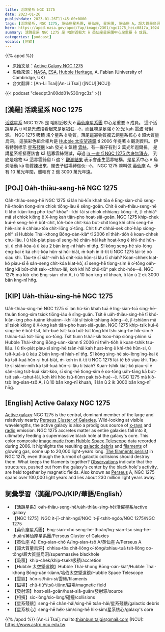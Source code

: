 ```yaml
---
title: 活跳星系 NGC 1275
date: 2023-01-26
publishdate: 2023-01-26T11:45:00+0800
tags: [活跳星系, NGC 1275, 英仙座星系團, 英仙座, 星系團, 英仙座 A, 超大質量烏洞, 吸積, Hubble 太空望遠鏡, 雲絲, 磁場, 發射源, 星系殘骸, 星系核心]
hero: https://apod.nasa.gov/apod/fap/image/2301/ngc1275_heic0817a_1024.jpg
summary: 活跳星系 NGC 1275 是 咱附近較大 ê 英仙座星系團中心足重要 ê 成員。
categories: [podcast]
vocals: [阿錕]
---
```


{{% apod %}}

- 原始文章：[Active Galaxy NGC 1275](https://apod.nasa.gov/apod/ap230120.html)
- 影像來源：[NASA](https://www.nasa.gov/), [ESA](https://www.esa.int/), [Hubble Heritage](https://hubblesite.org/resource-gallery/learning-resources/hubble-heritage), A. Fabian (University of Cambridge, UK)
- 台文翻譯：[An-Li Tsai][An-Li Tsai] ([NCU][NCU])

{{< podcast "cleedpt3n00dd01v530rrgc3z" >}}

## [漢羅] 活跳星系 NGC 1275
[活跳星系][Active galaxy] NGC 1275 是 咱附近較大 ê [英仙座星系團][Perseus Cluster of Galaxies] 中心足重要 ê 成員。
這个活跳星系 tī 可見光波段看起來是足猖狂--ê，而且嘛是足強 ê [X-光][x-rays] kah [電波][radio] 發射源。
NGC 1275 吸積 規个星系 ê 物質，落尾這寡物質攏去飼星系核心 ê 超大質量烏洞。
這張彩色組合相片是 [Hubble 太空望遠鏡][image made from Hubble Space Telescope] tī 2006 年提著 ê 觀測資料。
伊有特別標示 [星系殘骸][galactic debris] kah 發光 ê 氣體 [雲絲][filaments]，有一寡仔有到 2 萬光年遐爾長。
是講星系相挵應該會 kā 這寡雲絲毀滅，毋過 [in 一直 tī NGC 1275 內底無消去][The filaments persist]。
到底是啥物 kā 這寡雲絲留 tī 遮？
[觀測結果][Observations] 表示會產生這寡結構，是星系中心 ê 烏洞活動 kā 物質捒出來，閣去予磁場縛做伙--ê。
NGC 1275 嘛叫做 [英仙座][Perseus] A，伊有 10 萬光年闊，離咱有 2 億 3000 萬光年遠。

## [POJ] Oa̍h-thiàu-seng-hē NGC 1275
Oa̍h-thiàu-seng-hē NGC 1275 sī lán hù-kīn khah tōa ê Eng-sian-chō seng-hē-thoân tiong-sim chiok tiōng-iàu ê sêng-goân.
Chit ê oa̍h-thiàu-seng-hē tī khó-kiàn-kng pho-tōaⁿ khòaⁿ--khí-lâi sī chiok chhiang-kông--ê, jî-chhiáⁿ mā sī chiok kiông ê X-kng kah tiān-pho hoat-siā-goân.
NGC 1275 khip-chek kui-ê seng-hē ê bu̍t-chit, lo̍h-bóe chit-kóa bu̍t-chit lóng khì chhī seng-hē he̍k-sim ê chhiau-tōa chit-liōng o͘-tōng.
Chit tiuⁿ chhái-sek cho͘-ha̍p siòng-phìⁿ sī Hubble Thài-khong Bōng-oán-kiàⁿ tī 2006 nî the̍h-tio̍h ê koan-chhek chu-liāu.
I ū te̍k-pia̍t piau-sī seng-hē chân-hâi kah hoat-kng ê khì-thé hûn-si, ū chi̍t-kóa-á ū kàu 2 bān kng-nî hiah-nī tn̂g.
Sī kóng seng-hē sio-lòng èng-kai ē kā chit-kóa hûn-si húi-bia̍t, m̄-koh in it-ti̍t tī NGC 1275 lāi-té bô siau khì.
Tàu-té sī siáⁿ-mi̍h kā chit-kóa hûn-si lâu tī chiah?
Koan-chhek kiat-kó piau-sī ē sán-seng chit-kóa kiat-kò͘, sī seng-hē tiong-sim ê o͘-tōng oa̍h-tāng kā bu̍t-chit sak--chhut-lâi, koh khì hō͘ chû-tiûⁿ pak chò-hóe--ê.
NGC 1275 mā kiò-chò Eng-sian-chō A, i ū 10 bān kng-nî khoah, lī lán ū 2 ek 3000 bān kng-nî hn̄g.

## [KIP] Ua̍h-thiàu-sing-hē NGC 1275
Ua̍h-thiàu-sing-hē NGC 1275 sī lán hù-kīn khah tuā ê Ing-sian-tsō sing-hē-thuân tiong-sim tsiok tiōng-iàu ê sîng-guân.
Tsit ê ua̍h-thiàu-sing-hē tī khó-kiàn-kng pho-tuānn khuànn--khí-lâi sī tsiok tshiang-kông--ê, jî-tshiánn mā sī tsiok kiông ê X-kng kah tiān-pho huat-siā-guân.
NGC 1275 khip-tsik kui-ê sing-hē ê bu̍t-tsit, lo̍h-bué tsit-kuá bu̍t-tsit lóng khì tshī sing-hē hi̍k-sim ê tshiau-tuā tsit-liōng oo-tōng.
Tsit tiunn tshái-sik tsoo-ha̍p siòng-phìnn sī Hubble Thài-khong Bōng-uán-kiànn tī 2006 nî the̍h-tio̍h ê kuan-tshik tsu-liāu.
I ū ti̍k-pia̍t piau-sī sing-hē tsân-hâi kah huat-kng ê khì-thé hûn-si, ū tsi̍t-kuá-á ū kàu 2 bān kng-nî hiah-nī tn̂g.
Sī kóng sing-hē sio-lòng ìng-kai ē kā tsit-kuá hûn-si huí-bia̍t, m̄-koh in it-ti̍t tī NGC 1275 lāi-té bô siau khì.
Tàu-té sī siánn-mi̍h kā tsit-kuá hûn-si lâu tī tsiah?
Kuan-tshik kiat-kó piau-sī ē sán-sing tsit-kuá kiat-kòo, sī sing-hē tiong-sim ê oo-tōng ua̍h-tāng kā bu̍t-tsit sak--tshut-lâi, koh khì hōo tsû-tiûnn pak tsò-hué--ê.
NGC 1275 mā kiò-tsò Ing-sian-tsō A, i ū 10 bān kng-nî khuah, lī lán ū 2 ik 3000 bān kng-nî hn̄g.

## [English] Active Galaxy NGC 1275
[Active galaxy][Active galaxy] NGC 1275 is the central, dominant member of the large and relatively nearby [Perseus Cluster of Galaxies][Perseus Cluster of Galaxies].
Wild-looking at visible wavelengths, the active galaxy is also a prodigious source of [x-rays][x-rays] and [radio][radio] emission.
NGC 1275 accretes matter as entire galaxies fall into it, ultimately feeding a supermassive black hole at the galaxy's core.
This color composite [image made from Hubble Space Telescope][image made from Hubble Space Telescope] data recorded during 2006.
It highlights the resulting [galactic debris][galactic debris] and [filaments][filaments] of glowing gas, some up to 20,000 light-years long.
[The filaments persist][The filaments persist] in NGC 1275, even though the turmoil of galactic collisions should destroy them.
What keeps the filaments together?
[Observations][Observations] indicate that the structures, pushed out from the galaxy's center by the black hole's activity, are held together by magnetic fields.
Also known as [Perseus][Perseus] A, NGC 1275 spans over 100,000 light years and lies about 230 million light years away.


## 詞彙學習（漢羅/POJ/KIP/華語/English）
- 【活跳星系】oa̍h-thiàu-seng-hē/ua̍h-thiàu-sing-hē/活躍星系/active galaxy
- 【NGC 1275】NGC it-jī-chhit-ngó͘/NGC it-jī-tshit-ngóo/NGC 1275/NGC 1275
- 【英仙座星系團】Eng-sian-chō seng-hē-thoân/Ing-sian-tsō sing-hē-thuân/英仙座星系團/Perseus Cluster of Galaxies
- 【英仙座 A】Eng-sian-chō A/Ing-sian-tsō A/英仙座 A/Perseus A
- 【超大質量烏洞】chhiau-tōa chit-liōng o͘-tōng/tshiau-tuā tsit-liōng oo-tōng/超大質量烏洞/supermassive blackhole
- 【吸積】khip-chek/khip-tsek/吸積/accretion
- 【Hubble 太空望遠鏡】Hubble Thài-khong Bōng-oán-kiàⁿ/Hubble Thài-khong Bōng-uán-kiànn/哈伯太空望遠鏡/Hubble Space Telescope
- 【雲絲】hûn-si/hûn-si/雲絲/filaments
- 【磁場】chû-tiûⁿ/tsû-tiûnn/磁場/magnetic field
- 【發射源】hoat-siā-goân/huat-siā-guân/發射源/source
- 【相挵】sio-lòng/sio-lòng/碰撞/collisions
- 【星系殘骸】seng-hē chân-hâi/sing-hē tsân-hâi/星系殘骸/galactic debris
- 【星系核心】seng-hē he̍k-sim/sing-hē hi̍k-sim/星系核心/galaxy's core

{{% /apod %}}
[An-Li Tsai]: mailto:thianbun.taigi@gmail.com
[NCU]: https://www.astro.ncu.edu.tw

[copyright]: https://apod.nasa.gov/apod/fap/lib/about_apod.html#srapply
[License]: https://creativecommons.org/licenses/by/2.0/

[Active galaxy]:http://en.wikipedia.org/wiki/Active_galactic_nucleus
[Perseus Cluster of Galaxies]:https://apod.nasa.gov/apod/ap090508.html
[x-rays]:https://chandra.harvard.edu/xray_astro/history.html
[radio]:https://public.nrao.edu/radio-astronomy/the-science-of-radio-astronomy/
[image made from Hubble Space Telescope]:https://hubblesite.org/contents/media/images/2008/28/2375-Image.html
[galactic debris]:https://apod.nasa.gov/apod/ap030505.html
[filaments]:https://apod.nasa.gov/apod/ap050725.html
[The filaments persist]:https://hubblesite.org/contents/news-releases/2008/news-2008-28.html
[Observations]:http://arxiv.org/abs/0808.2712
[Perseus]:https://en.wikipedia.org/wiki/Perseus_(constellation)
